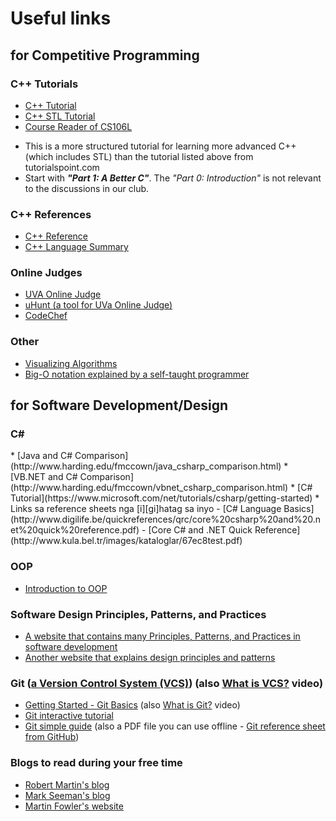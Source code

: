 # Useful links

## for Competitive Programming

### C++ Tutorials
* [C++ Tutorial](http://www.tutorialspoint.com/cplusplus/index.htm)
* [C++ STL Tutorial](http://www.tutorialspoint.com/cplusplus/cpp_stl_tutorial.htm)
* [Course Reader of CS106L](http://web.stanford.edu/class/cs106l/course_reader.html)
 - This is a more structured tutorial for learning more advanced C++ (which includes STL) than the tutorial listed above from tutorialspoint.com 
 - Start with **_"Part 1: A Better C"_**. The _"Part 0: Introduction"_ is not relevant to the discussions in our club.

### C++ References
* [C++ Reference](http://en.cppreference.com/w/)
* [C++ Language Summary](https://cs.fit.edu/~mmahoney/cse2050/how2cpp.html)

### Online Judges
* [UVA Online Judge](https://uva.onlinejudge.org/)
* [uHunt (a tool for UVa Online Judge)](http://uhunt.felix-halim.net/)
* [CodeChef](https://www.codechef.com/)

### Other
* [Visualizing Algorithms](http://visualgo.net/)
* [Big-O notation explained by a self-taught programmer](https://justin.abrah.ms/computer-science/big-o-notation-explained.html)

## for Software Development/Design

<h3>C#</h3>
* [Java and C# Comparison](http://www.harding.edu/fmccown/java_csharp_comparison.html)
* [VB.NET and C# Comparison](http://www.harding.edu/fmccown/vbnet_csharp_comparison.html)
* [C# Tutorial](https://www.microsoft.com/net/tutorials/csharp/getting-started)
* Links sa reference sheets nga [i][gi]hatag sa inyo
 - [C# Language Basics](http://www.digilife.be/quickreferences/qrc/core%20csharp%20and%20.net%20quick%20reference.pdf)
 - [Core C# and .NET Quick Reference](http://www.kula.bel.tr/images/kataloglar/67ec8test.pdf)

### OOP
* [Introduction to OOP](http://java.about.com/od/objectorientedprogramming/a/introobjects.htm)

### Software Design Principles, Patterns, and Practices
* [A website that contains many Principles, Patterns, and Practices in software development](http://deviq.com/)
* [Another website that explains design principles and patterns](http://www.oodesign.com/)

### Git ([a Version Control System (VCS)](https://git-scm.com/book/en/v2/Getting-Started-About-Version-Control)) (also [What is VCS?](https://www.youtube.com/watch?v=8oRjP8yj2Wo) video)
* [Getting Started - Git Basics](https://git-scm.com/book/en/v2/Getting-Started-Git-Basics) (also [What is Git?](https://www.youtube.com/watch?v=uhtzxPU7Bz0) video)
* [Git interactive tutorial](https://try.github.io/levels/1/challenges/1)
* [Git simple guide](http://rogerdudler.github.io/git-guide/) (also a PDF file you can use offline - [Git reference sheet from GitHub](https://services.github.com/resources/))

### Blogs to read during your free time
* [Robert Martin's blog](http://blog.cleancoder.com/)
* [Mark Seeman's blog](http://blog.ploeh.dk/)
* [Martin Fowler's website](http://martinfowler.com/intro.html)

